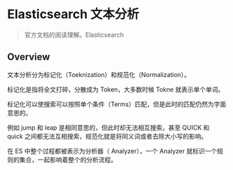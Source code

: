 # Elasticsearch 文本分析

> 官方文档的阅读理解。Elasticsearch 

## Overview

文本分析分为标记化（Toeknization）和规范化（Normalization）。

标记化是指将全文打碎，分散成为 Token，大多数时候 Tokne 就表示单个单词。

标记化可以使搜索可以按照单个条件（Terms）匹配，但是此时的匹配仍然为字面意思的。

例如 jump 和 leap 是相同意思的，但此时却无法相互搜索，甚至 QUICK 和 quick 之间都无法互相搜索，规范化就是将同义词或者去除大小写的影响。



在 ES 中整个过程都被表示为分析器（ Analyzer），一个 Analyzer 就标识一个规则的集合，一起影响着整个的分析流程。

